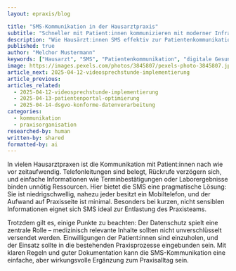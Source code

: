 ```yaml
---
layout: epraxis/blog

title: "SMS-Kommunikation in der Hausarztpraxis"
subtitle: "Schneller mit Patient:innen kommunizieren mit moderner Infrastruktur"
description: "Wie Hausärzt:innen SMS effektiv zur Patientenkommunikation nutzen können – Chancen, Grenzen und praktische Tipps."
published: true
author: "Melchor Mustermann"
keywords: ["Hausarzt", "SMS", "Patientenkommunikation", "digitale Gesundheit", "Praxisorganisation"]
image: https://images.pexels.com/photos/3845807/pexels-photo-3845807.jpeg
article_next: 2025-04-12-videosprechstunde-implementierung
article_previous: 
articles_related:
  - 2025-04-12-videosprechstunde-implementierung
  - 2025-04-13-patientenportal-optimierung
  - 2025-04-14-dsgvo-konforme-datenverarbeitung
categories: 
  - kommunikation
  - praxisorganisation
researched-by: human
written-by: shared
formatted-by: ai
---
```


In vielen Hausarztpraxen ist die Kommunikation mit Patient:innen nach wie vor zeitaufwendig. Telefonleitungen sind belegt, Rückrufe verzögern sich, und einfache Informationen wie Terminbestätigungen oder Laborergebnisse binden unnötig Ressourcen. Hier bietet die SMS eine pragmatische Lösung: Sie ist niedrigschwellig, nahezu jeder besitzt ein Mobiltelefon, und der Aufwand auf Praxisseite ist minimal. Besonders bei kurzen, nicht sensiblen Informationen eignet sich SMS ideal zur Entlastung des Praxisteams.

Trotzdem gilt es, einige Punkte zu beachten: Der Datenschutz spielt eine zentrale Rolle – medizinisch relevante Inhalte sollten nicht unverschlüsselt versendet werden. Einwilligungen der Patient:innen sind einzuholen, und der Einsatz sollte in die bestehenden Praxisprozesse eingebunden sein. Mit klaren Regeln und guter Dokumentation kann die SMS-Kommunikation eine einfache, aber wirkungsvolle Ergänzung zum Praxisalltag sein.

